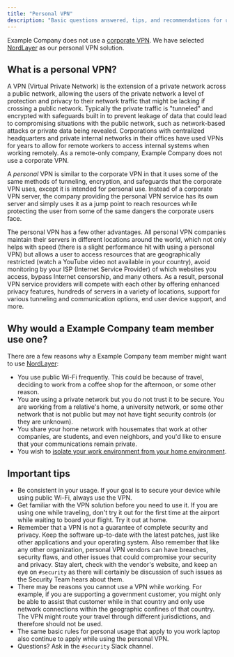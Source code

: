 ```yaml
---
title: "Personal VPN"
description: "Basic questions answered, tips, and recommendations for using a personal VPN."
---
```


Example Company does not use a [corporate VPN](/handbook/security/#why-we-dont-have-a-corporate-vpn). We have selected [NordLayer](/handbook/security/corporate/systems/vpn/_index.md) as our personal VPN solution.

## What is a personal VPN?

A VPN (Virtual Private Network) is the extension of a private network across a public network, allowing the users of the private network a level of protection and privacy to their network traffic that might be lacking if crossing a public network. Typically the private traffic is "tunneled" and encrypted with safeguards built in to prevent leakage of data that could lead to compromising situations with the public network, such as network-based attacks or private data being revealed. Corporations with centralized headquarters and private internal networks in their offices have used VPNs for years to allow for remote workers to access internal systems when working remotely. As a remote-only company, Example Company does not use a corporate VPN.

A *personal* VPN is similar to the corporate VPN in that it uses some of the same methods of tunneling, encryption, and safeguards that the corporate VPN uses, except it is intended for personal use. Instead of a corporate VPN server, the company providing the personal VPN service has its own server and simply uses it as a jump point to reach resources while protecting the user from some of the same dangers the corporate users face.

The personal VPN has a few other advantages. All personal VPN companies maintain their servers in different locations around the world, which not only helps with speed (there is a slight performance hit with using a personal VPN) but allows a user to access resources that are geographically restricted (watch a YouTube video not available in your country), avoid monitoring by your ISP (Internet Service Provider) of which websites you access, bypass Internet censorship, and many others. As a result, personal VPN service providers will compete with each other by offering enhanced privacy features, hundreds of servers in a variety of locations, support for various tunneling and communication options, end user device support, and more.

## Why would a Example Company team member use one?

There are a few reasons why a Example Company team member might want to use [NordLayer](/handbook/security/corporate/systems/vpn/_index.md):

- You use public Wi-Fi frequently. This could be because of travel, deciding to work from a coffee shop for the afternoon, or some other reason.
- You are using a private network but you do not trust it to be secure. You are working from a relative's home, a university network, or some other network that is not public but may not have tight security controls (or they are unknown).
- You share your home network with housemates that work at other companies, are students, and even neighbors, and you'd like to ensure that your communications remain private.
- You wish to [isolate your work environment from your home environment](/handbook/security/network-isolation/).

## Important tips

- Be consistent in your usage. If your goal is to secure your device while using public Wi-Fi, always use the VPN.
- Get familiar with the VPN solution before you need to use it. If you are using one while traveling, don't try it out for the first time at the airport while waiting to board your flight. Try it out at home.
- Remember that a VPN is not a guarantee of complete security and privacy. Keep the software up-to-date with the latest patches, just like other applications and your operating system. Also remember that like any other organization, personal VPN vendors can have breaches, security flaws, and other issues that could compromise your security and privacy. Stay alert, check with the vendor's website, and keep an eye on `#security` as there will certainly be discussion of such issues as the Security Team hears about them.
- There may be reasons you cannot use a VPN while working. For example, if you are supporting a government customer, you might only be able to assist that customer while in that country and only use network connections within the geographic confines of that country. The VPN might route your travel through different jurisdictions, and therefore should not be used.
- The same basic rules for personal usage that apply to you work laptop also continue to apply while using the personal VPN.
- Questions? Ask in the `#security` Slack channel.
